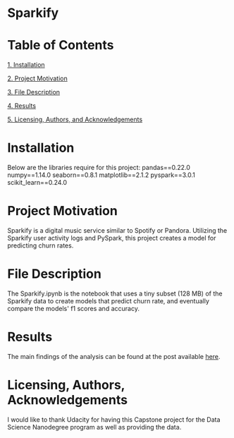 # Sparkify

# Table of Contents

[1. Installation](#Installation)

[2. Project Motivation](#Project-Motivation)

[3. File Description](#File-Description)

[4. Results](#Results)

[5. Licensing, Authors, and Acknowledgements](#Licensing,-Authors,-and-Acknowledgements)

# Installation
Below are the libraries require for this project: 
pandas==0.22.0 
numpy==1.14.0 
seaborn==0.8.1 
matplotlib==2.1.2 
pyspark==3.0.1 
scikit_learn==0.24.0 

# Project Motivation
Sparkify is a digital music service similar to Spotify or Pandora. Utilizing the Sparkify user activity logs and PySpark, this project creates a model for predicting churn rates.

# File Description
The Sparkify.ipynb is the notebook that uses a tiny subset (128 MB) of the Sparkify data to create models that predict churn rate, and eventually compare the models' f1 scores and accuracy. 

# Results
The main findings of the analysis can be found at the post available [here](https://).

# Licensing, Authors, Acknowledgements
I would like to thank Udacity for having this Capstone project for the Data Science Nanodegree program as well as providing the data.
